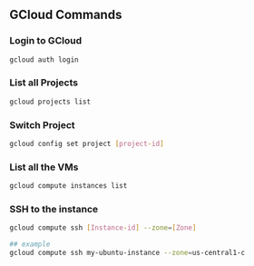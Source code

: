 ## GCloud Commands

### Login to GCloud

```bash
gcloud auth login
```

### List all Projects

```bash
gcloud projects list
```

### Switch Project

```bash
gcloud config set project [project-id]
```


### List all the VMs

```bash
gcloud compute instances list
```

### SSH to the instance

```bash
gcloud compute ssh [Instance-id] --zone=[Zone]

## example
gcloud compute ssh my-ubuntu-instance --zone=us-central1-c

```






